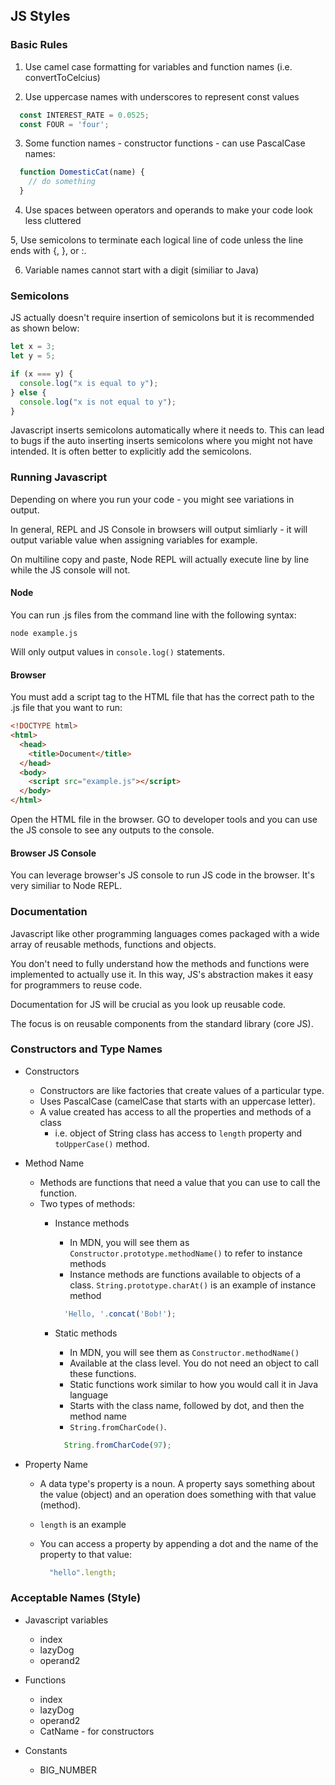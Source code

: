 
## JS Styles

### Basic Rules

1. Use camel case formatting for variables and function names (i.e. convertToCelcius)

2. Use uppercase names with underscores to represent const values

  ```javascript
    const INTEREST_RATE = 0.0525;
    const FOUR = 'four';
  ```

3. Some function names - constructor functions - can use PascalCase names:
  ```javascript
    function DomesticCat(name) {
      // do something
    }
  ```

4. Use spaces between operators and operands to make your code look less cluttered

5, Use semicolons to terminate each logical line of code unless the line ends with {, }, or :. 

6. Variable names cannot start with a digit (similiar to Java)


### Semicolons

JS actually doesn't require insertion of semicolons but it is recommended as shown below:

```javascript
let x = 3;
let y = 5;

if (x === y) {
  console.log("x is equal to y");
} else {
  console.log("x is not equal to y");
}
```

Javascript inserts semicolons automatically where it needs to. This can lead to bugs if the auto inserting inserts semicolons where you might not have intended. It is often better to explicitly add the semicolons.

### Running Javascript

Depending on where you run your code - you might see variations in output.

In general, REPL and JS Console in browsers will output simliarly - it will output variable value when assigning variables for example.

On multiline copy and paste, Node REPL will actually execute line by line while the JS console will not.

#### Node

You can run .js files from the command line with the following syntax:

```
node example.js
```

Will only output values in `console.log()` statements.

#### Browser

You must add a script tag to the HTML file that has the correct path to the .js file that you want to run:

```html
<!DOCTYPE html>
<html>
  <head>
    <title>Document</title>
  </head>
  <body>
    <script src="example.js"></script>
  </body>
</html>
```

Open the HTML file in the browser. GO to developer tools and you can use the JS console to see any outputs to the console.

#### Browser JS Console

You can leverage browser's JS console to run JS code in the browser. It's very similiar to Node REPL.

### Documentation

Javascript like other programming languages comes packaged with a wide array of reusable methods, functions and objects. 

You don't need to fully understand how the methods and functions were implemented to actually use it. In this way, JS's abstraction makes it easy for programmers to reuse code.

Documentation for JS will be crucial as you look up reusable code.

The focus is on reusable components from the standard library (core JS).

### Constructors and Type Names

* Constructors
  * Constructors are like factories that create values of a particular type.
  * Uses PascalCase (camelCase that starts with an uppercase letter).
  * A value created has access to all the properties and methods of a class
    * i.e. object of String class has access to `length` property and `toUpperCase()` method.

* Method Name
  * Methods are functions that need a value that you can use to call the function.
  * Two types of methods:
    * Instance methods
      * In MDN, you will see them as `Constructor.prototype.methodName()` to refer to instance methods
      * Instance methods are functions available to objects of a class. `String.prototype.charAt()` is an example of instance method
      
      ```javascript
        'Hello, '.concat('Bob!');
      ```

    * Static methods
      * In MDN, you will see them as `Constructor.methodName()`
      * Available at the class level. You do not need an object to call these functions.
      * Static functions work similar to how you would call it in Java language
      * Starts with the class name, followed by dot, and then the method name
      * `String.fromCharCode()`.

      ```javascript
        String.fromCharCode(97);
      ```

* Property Name
  * A data type's property is a noun. A property says something about the value (object) and an operation does something with that value (method).
  * `length` is an example
  * You can access a property by appending a dot and the name of the property to that value:

    ```javascript
      "hello".length;
    ```

### Acceptable Names (Style)

* Javascript variables
  * index
  * lazyDog
  * operand2

* Functions
  * index
  * lazyDog
  * operand2
  * CatName - for constructors

* Constants
  * BIG_NUMBER